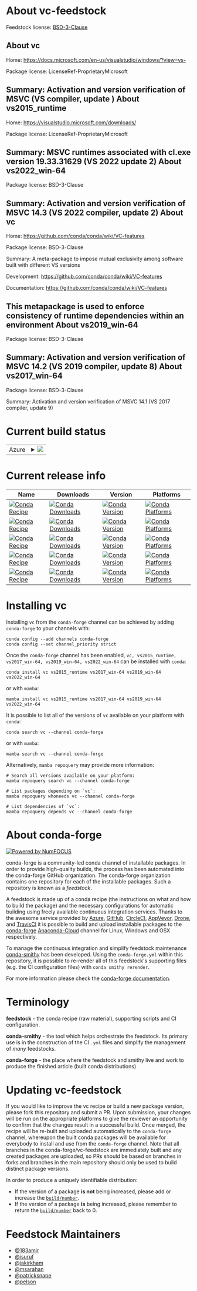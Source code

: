 About vc-feedstock
==================

Feedstock license: [BSD-3-Clause](https://github.com/conda-forge/vc-feedstock/blob/main/LICENSE.txt)

About vc
--------

Home: https://docs.microsoft.com/en-us/visualstudio/windows/?view=vs-

Package license: LicenseRef-ProprietaryMicrosoft

Summary: Activation and version verification of MSVC  (VS  compiler, update )
About vs2015_runtime
--------------------

Home: https://visualstudio.microsoft.com/downloads/

Package license: LicenseRef-ProprietaryMicrosoft

Summary: MSVC runtimes associated with cl.exe version 19.33.31629 (VS 2022 update 2)
About vs2022_win-64
-------------------



Package license: BSD-3-Clause

Summary: Activation and version verification of MSVC 14.3 (VS 2022 compiler, update 2)
About vc
--------

Home: https://github.com/conda/conda/wiki/VC-features

Package license: BSD-3-Clause

Summary: A meta-package to impose mutual exclusivity among software built with different VS versions

Development: https://github.com/conda/conda/wiki/VC-features

Documentation: https://github.com/conda/conda/wiki/VC-features

This metapackage is used to enforce consistency of runtime dependencies within an environment
About vs2019_win-64
-------------------



Package license: BSD-3-Clause

Summary: Activation and version verification of MSVC 14.2 (VS 2019 compiler, update 8)
About vs2017_win-64
-------------------



Package license: BSD-3-Clause

Summary: Activation and version verification of MSVC 14.1 (VS 2017 compiler, update 9)

Current build status
====================


<table>
    
  <tr>
    <td>Azure</td>
    <td>
      <details>
        <summary>
          <a href="https://dev.azure.com/conda-forge/feedstock-builds/_build/latest?definitionId=3629&branchName=main">
            <img src="https://dev.azure.com/conda-forge/feedstock-builds/_apis/build/status/vc-feedstock?branchName=main">
          </a>
        </summary>
        <table>
          <thead><tr><th>Variant</th><th>Status</th></tr></thead>
          <tbody><tr>
              <td>win_64_cl_version19.16.27033runtime_version14.16.27033sha256CE6593A1520591E7DEA2B93FD03116E3FC3B3821A0525322B0A430FAA6B3C0B4update_version9uuid7331f052-6c2d-4890-8041-8058fee5fb0fvcver14.1vsver15vsyear2017</td>
              <td>
                <a href="https://dev.azure.com/conda-forge/feedstock-builds/_build/latest?definitionId=3629&branchName=main">
                  <img src="https://dev.azure.com/conda-forge/feedstock-builds/_apis/build/status/vc-feedstock?branchName=main&jobName=win&configuration=win%20win_64_cl_version19.16.27033runtime_version14.16.27033sha256CE6593A1520591E7DEA2B93FD03116E3FC3B3821A0525322B0A430FAA6B3C0B4update_version9uuid7331f052-6c2d-4890-8041-8058fee5fb0fvcver14.1vsver15vsyear2017" alt="variant">
                </a>
              </td>
            </tr><tr>
              <td>win_64_cl_version19.28.29325runtime_version14.28.29325sha256B1A32C71A6B7D5978904FB223763263EA5A7EB23B2C44A0D60E90D234AD99178update_version8uuid89a3b9df-4a09-492e-8474-8f92c115c51dvcver14.2vsver16vsyear2019</td>
              <td>
                <a href="https://dev.azure.com/conda-forge/feedstock-builds/_build/latest?definitionId=3629&branchName=main">
                  <img src="https://dev.azure.com/conda-forge/feedstock-builds/_apis/build/status/vc-feedstock?branchName=main&jobName=win&configuration=win%20win_64_cl_version19.28.29325runtime_version14.28.29325sha256B1A32C71A6B7D5978904FB223763263EA5A7EB23B2C44A0D60E90D234AD99178update_version8uuid89a3b9df-4a09-492e-8474-8f92c115c51dvcver14.2vsver16vsyear2019" alt="variant">
                </a>
              </td>
            </tr><tr>
              <td>win_64_cl_version19.29.30139runtime_version14.29.30139sha256296F96CD102250636BCD23AB6E6CF70935337B1BBB3507FE8521D8D9CFAA932Fupdate_version11uuidb929b7fe-5c89-4553-9abe-6324631dcc3avcver14.2vsver16vsyear2019</td>
              <td>
                <a href="https://dev.azure.com/conda-forge/feedstock-builds/_build/latest?definitionId=3629&branchName=main">
                  <img src="https://dev.azure.com/conda-forge/feedstock-builds/_apis/build/status/vc-feedstock?branchName=main&jobName=win&configuration=win%20win_64_cl_version19.29.30139runtime_version14.29.30139sha256296F96CD102250636BCD23AB6E6CF70935337B1BBB3507FE8521D8D9CFAA932Fupdate_version11uuidb929b7fe-5c89-4553-9abe-6324631dcc3avcver14.2vsver16vsyear2019" alt="variant">
                </a>
              </td>
            </tr><tr>
              <td>win_64_cl_version19.33.31629runtime_version14.32.31332sha256296F96CD102250636BCD23AB6E6CF70935337B1BBB3507FE8521D8D9CFAA932Fupdate_version2uuidb929b7fe-5c89-4553-9abe-6324631dcc3avcver14.3vsver17vsyear2022</td>
              <td>
                <a href="https://dev.azure.com/conda-forge/feedstock-builds/_build/latest?definitionId=3629&branchName=main">
                  <img src="https://dev.azure.com/conda-forge/feedstock-builds/_apis/build/status/vc-feedstock?branchName=main&jobName=win&configuration=win%20win_64_cl_version19.33.31629runtime_version14.32.31332sha256296F96CD102250636BCD23AB6E6CF70935337B1BBB3507FE8521D8D9CFAA932Fupdate_version2uuidb929b7fe-5c89-4553-9abe-6324631dcc3avcver14.3vsver17vsyear2022" alt="variant">
                </a>
              </td>
            </tr><tr>
              <td>win_64_cl_version19.34.31933runtime_version14.34.31931sha2562257B3FBE3C7559DE8B31170155A433FAF5B83829E67C589D5674FF086B868B9update_version4uuidbcb0cef1-f8cb-4311-8a5c-650a5b694eabvcver14.3vsver17vsyear2022</td>
              <td>
                <a href="https://dev.azure.com/conda-forge/feedstock-builds/_build/latest?definitionId=3629&branchName=main">
                  <img src="https://dev.azure.com/conda-forge/feedstock-builds/_apis/build/status/vc-feedstock?branchName=main&jobName=win&configuration=win%20win_64_cl_version19.34.31933runtime_version14.34.31931sha2562257B3FBE3C7559DE8B31170155A433FAF5B83829E67C589D5674FF086B868B9update_version4uuidbcb0cef1-f8cb-4311-8a5c-650a5b694eabvcver14.3vsver17vsyear2022" alt="variant">
                </a>
              </td>
            </tr><tr>
              <td>win_64_cl_version19.35.32217runtime_version14.35.32215sha2565B0CBB977F2F5253B1EBE5C9D30EDBDA35DBD68FB70DE7AF5FAAC6423DB575B5update_version5uuid4100b84d-1b4d-487d-9f89-1354a7138c8fvcver14.3vsver17vsyear2022</td>
              <td>
                <a href="https://dev.azure.com/conda-forge/feedstock-builds/_build/latest?definitionId=3629&branchName=main">
                  <img src="https://dev.azure.com/conda-forge/feedstock-builds/_apis/build/status/vc-feedstock?branchName=main&jobName=win&configuration=win%20win_64_cl_version19.35.32217runtime_version14.35.32215sha2565B0CBB977F2F5253B1EBE5C9D30EDBDA35DBD68FB70DE7AF5FAAC6423DB575B5update_version5uuid4100b84d-1b4d-487d-9f89-1354a7138c8fvcver14.3vsver17vsyear2022" alt="variant">
                </a>
              </td>
            </tr>
          </tbody>
        </table>
      </details>
    </td>
  </tr>
</table>

Current release info
====================

| Name | Downloads | Version | Platforms |
| --- | --- | --- | --- |
| [![Conda Recipe](https://img.shields.io/badge/recipe-vc-green.svg)](https://anaconda.org/conda-forge/vc) | [![Conda Downloads](https://img.shields.io/conda/dn/conda-forge/vc.svg)](https://anaconda.org/conda-forge/vc) | [![Conda Version](https://img.shields.io/conda/vn/conda-forge/vc.svg)](https://anaconda.org/conda-forge/vc) | [![Conda Platforms](https://img.shields.io/conda/pn/conda-forge/vc.svg)](https://anaconda.org/conda-forge/vc) |
| [![Conda Recipe](https://img.shields.io/badge/recipe-vs2015_runtime-green.svg)](https://anaconda.org/conda-forge/vs2015_runtime) | [![Conda Downloads](https://img.shields.io/conda/dn/conda-forge/vs2015_runtime.svg)](https://anaconda.org/conda-forge/vs2015_runtime) | [![Conda Version](https://img.shields.io/conda/vn/conda-forge/vs2015_runtime.svg)](https://anaconda.org/conda-forge/vs2015_runtime) | [![Conda Platforms](https://img.shields.io/conda/pn/conda-forge/vs2015_runtime.svg)](https://anaconda.org/conda-forge/vs2015_runtime) |
| [![Conda Recipe](https://img.shields.io/badge/recipe-vs2017_win--64-green.svg)](https://anaconda.org/conda-forge/vs2017_win-64) | [![Conda Downloads](https://img.shields.io/conda/dn/conda-forge/vs2017_win-64.svg)](https://anaconda.org/conda-forge/vs2017_win-64) | [![Conda Version](https://img.shields.io/conda/vn/conda-forge/vs2017_win-64.svg)](https://anaconda.org/conda-forge/vs2017_win-64) | [![Conda Platforms](https://img.shields.io/conda/pn/conda-forge/vs2017_win-64.svg)](https://anaconda.org/conda-forge/vs2017_win-64) |
| [![Conda Recipe](https://img.shields.io/badge/recipe-vs2019_win--64-green.svg)](https://anaconda.org/conda-forge/vs2019_win-64) | [![Conda Downloads](https://img.shields.io/conda/dn/conda-forge/vs2019_win-64.svg)](https://anaconda.org/conda-forge/vs2019_win-64) | [![Conda Version](https://img.shields.io/conda/vn/conda-forge/vs2019_win-64.svg)](https://anaconda.org/conda-forge/vs2019_win-64) | [![Conda Platforms](https://img.shields.io/conda/pn/conda-forge/vs2019_win-64.svg)](https://anaconda.org/conda-forge/vs2019_win-64) |
| [![Conda Recipe](https://img.shields.io/badge/recipe-vs2022_win--64-green.svg)](https://anaconda.org/conda-forge/vs2022_win-64) | [![Conda Downloads](https://img.shields.io/conda/dn/conda-forge/vs2022_win-64.svg)](https://anaconda.org/conda-forge/vs2022_win-64) | [![Conda Version](https://img.shields.io/conda/vn/conda-forge/vs2022_win-64.svg)](https://anaconda.org/conda-forge/vs2022_win-64) | [![Conda Platforms](https://img.shields.io/conda/pn/conda-forge/vs2022_win-64.svg)](https://anaconda.org/conda-forge/vs2022_win-64) |

Installing vc
=============

Installing `vc` from the `conda-forge` channel can be achieved by adding `conda-forge` to your channels with:

```
conda config --add channels conda-forge
conda config --set channel_priority strict
```

Once the `conda-forge` channel has been enabled, `vc, vs2015_runtime, vs2017_win-64, vs2019_win-64, vs2022_win-64` can be installed with `conda`:

```
conda install vc vs2015_runtime vs2017_win-64 vs2019_win-64 vs2022_win-64
```

or with `mamba`:

```
mamba install vc vs2015_runtime vs2017_win-64 vs2019_win-64 vs2022_win-64
```

It is possible to list all of the versions of `vc` available on your platform with `conda`:

```
conda search vc --channel conda-forge
```

or with `mamba`:

```
mamba search vc --channel conda-forge
```

Alternatively, `mamba repoquery` may provide more information:

```
# Search all versions available on your platform:
mamba repoquery search vc --channel conda-forge

# List packages depending on `vc`:
mamba repoquery whoneeds vc --channel conda-forge

# List dependencies of `vc`:
mamba repoquery depends vc --channel conda-forge
```


About conda-forge
=================

[![Powered by
NumFOCUS](https://img.shields.io/badge/powered%20by-NumFOCUS-orange.svg?style=flat&colorA=E1523D&colorB=007D8A)](https://numfocus.org)

conda-forge is a community-led conda channel of installable packages.
In order to provide high-quality builds, the process has been automated into the
conda-forge GitHub organization. The conda-forge organization contains one repository
for each of the installable packages. Such a repository is known as a *feedstock*.

A feedstock is made up of a conda recipe (the instructions on what and how to build
the package) and the necessary configurations for automatic building using freely
available continuous integration services. Thanks to the awesome service provided by
[Azure](https://azure.microsoft.com/en-us/services/devops/), [GitHub](https://github.com/),
[CircleCI](https://circleci.com/), [AppVeyor](https://www.appveyor.com/),
[Drone](https://cloud.drone.io/welcome), and [TravisCI](https://travis-ci.com/)
it is possible to build and upload installable packages to the
[conda-forge](https://anaconda.org/conda-forge) [Anaconda-Cloud](https://anaconda.org/)
channel for Linux, Windows and OSX respectively.

To manage the continuous integration and simplify feedstock maintenance
[conda-smithy](https://github.com/conda-forge/conda-smithy) has been developed.
Using the ``conda-forge.yml`` within this repository, it is possible to re-render all of
this feedstock's supporting files (e.g. the CI configuration files) with ``conda smithy rerender``.

For more information please check the [conda-forge documentation](https://conda-forge.org/docs/).

Terminology
===========

**feedstock** - the conda recipe (raw material), supporting scripts and CI configuration.

**conda-smithy** - the tool which helps orchestrate the feedstock.
                   Its primary use is in the construction of the CI ``.yml`` files
                   and simplify the management of *many* feedstocks.

**conda-forge** - the place where the feedstock and smithy live and work to
                  produce the finished article (built conda distributions)


Updating vc-feedstock
=====================

If you would like to improve the vc recipe or build a new
package version, please fork this repository and submit a PR. Upon submission,
your changes will be run on the appropriate platforms to give the reviewer an
opportunity to confirm that the changes result in a successful build. Once
merged, the recipe will be re-built and uploaded automatically to the
`conda-forge` channel, whereupon the built conda packages will be available for
everybody to install and use from the `conda-forge` channel.
Note that all branches in the conda-forge/vc-feedstock are
immediately built and any created packages are uploaded, so PRs should be based
on branches in forks and branches in the main repository should only be used to
build distinct package versions.

In order to produce a uniquely identifiable distribution:
 * If the version of a package **is not** being increased, please add or increase
   the [``build/number``](https://docs.conda.io/projects/conda-build/en/latest/resources/define-metadata.html#build-number-and-string).
 * If the version of a package **is** being increased, please remember to return
   the [``build/number``](https://docs.conda.io/projects/conda-build/en/latest/resources/define-metadata.html#build-number-and-string)
   back to 0.

Feedstock Maintainers
=====================

* [@183amir](https://github.com/183amir/)
* [@isuruf](https://github.com/isuruf/)
* [@jakirkham](https://github.com/jakirkham/)
* [@msarahan](https://github.com/msarahan/)
* [@patricksnape](https://github.com/patricksnape/)
* [@pelson](https://github.com/pelson/)

